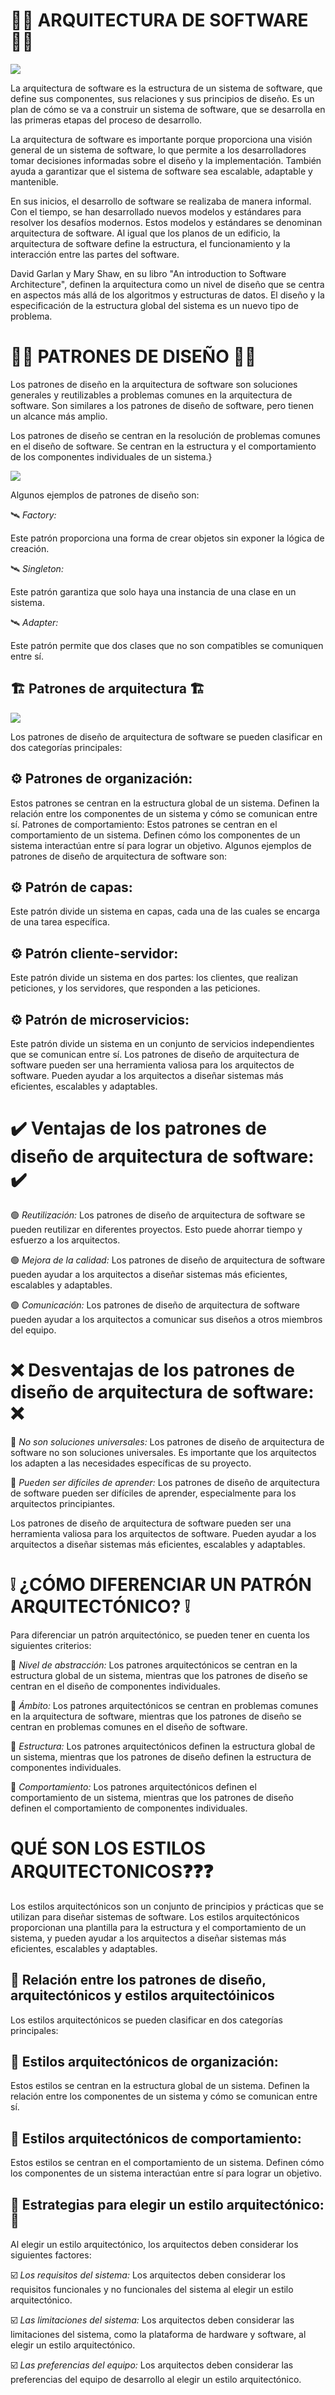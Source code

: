 # 🧑‍💻 ARQUITECTURA DE SOFTWARE 🧑‍💻

<img src="./img/desarrollo-software-1688x844.jpg">


La arquitectura de software es la estructura de un sistema de software, que define sus componentes, sus relaciones y sus principios de diseño. Es un plan de cómo se va a construir un sistema de software, que se desarrolla en las primeras etapas del proceso de desarrollo.

La arquitectura de software es importante porque proporciona una visión general de un sistema de software, lo que permite a los desarrolladores tomar decisiones informadas sobre el diseño y la implementación. También ayuda a garantizar que el sistema de software sea escalable, adaptable y mantenible.

En sus inicios, el desarrollo de software se realizaba de manera informal. Con el tiempo, se han desarrollado nuevos modelos y estándares para resolver los desafíos modernos. Estos modelos y estándares se denominan arquitectura de software. Al igual que los planos de un edificio, la arquitectura de software define la estructura, el funcionamiento y la interacción entre las partes del software.

David Garlan y Mary Shaw, en su libro "An introduction to Software Architecture", definen la arquitectura como un nivel de diseño que se centra en aspectos más allá de los algoritmos y estructuras de datos. El diseño y la especificación de la estructura global del sistema es un nuevo tipo de problema.

# 👨‍💻 PATRONES DE DISEÑO 👨‍💻

Los patrones de diseño en la arquitectura de software son soluciones generales y reutilizables a problemas comunes en la arquitectura de software. Son similares a los patrones de diseño de software, pero tienen un alcance más amplio.

Los patrones de diseño se centran en la resolución de problemas comunes en el diseño de software. Se centran en la estructura y el comportamiento de los componentes individuales de un sistema.}

<img src="./img/117387421_183427829837460_6419369328557154213_n.png" style="display:block; margin:0 auto;">


Algunos ejemplos de patrones de diseño son:

🛰️ *Factory:* 

Este patrón proporciona una forma de crear objetos sin exponer la lógica de creación.

🛰️ *Singleton:* 

Este patrón garantiza que solo haya una instancia de una clase en un sistema.

🛰️ *Adapter:* 

Este patrón permite que dos clases que no son compatibles se comuniquen entre sí.

## 🏗️ Patrones de arquitectura 🏗️

<img src="./img/patrones-de-arquitectura-de-software.png" style="display:block; margin:0 auto;">

Los patrones de diseño de arquitectura de software se pueden clasificar en dos categorías principales:

## ⚙️ Patrones de organización:  

Estos patrones se centran en la estructura global de un sistema. Definen la relación entre los componentes de un sistema y cómo se comunican entre sí.
Patrones de comportamiento: Estos patrones se centran en el comportamiento de un sistema. Definen cómo los componentes de un sistema interactúan entre sí para lograr un objetivo.
Algunos ejemplos de patrones de diseño de arquitectura de software son:

## ⚙️ Patrón de capas: 

Este patrón divide un sistema en capas, cada una de las cuales se encarga de una tarea específica.

## ⚙️ Patrón cliente-servidor: 

Este patrón divide un sistema en dos partes: los clientes, que realizan peticiones, y los servidores, que responden a las peticiones.

## ⚙️ Patrón de microservicios:  

Este patrón divide un sistema en un conjunto de servicios independientes que se comunican entre sí.
Los patrones de diseño de arquitectura de software pueden ser una herramienta valiosa para los arquitectos de software. Pueden ayudar a los arquitectos a diseñar sistemas más eficientes, escalables y adaptables.


# ✔️ Ventajas de los patrones de diseño de arquitectura de software: ✔️

🟢 *Reutilización:* Los patrones de diseño de arquitectura de software se pueden reutilizar en diferentes proyectos. Esto puede ahorrar tiempo y esfuerzo a los arquitectos.

🟢 *Mejora de la calidad:* Los patrones de diseño de arquitectura de software pueden ayudar a los arquitectos a diseñar sistemas más eficientes, escalables y adaptables.

🟢 *Comunicación:* Los patrones de diseño de arquitectura de software pueden ayudar a los arquitectos a comunicar sus diseños a otros miembros del equipo.

# ❌ Desventajas de los patrones de diseño de arquitectura de software: ❌

🔴 *No son soluciones universales:* Los patrones de diseño de arquitectura de software no son soluciones universales. Es importante que los arquitectos los adapten a las necesidades específicas de su proyecto.

🔴 *Pueden ser difíciles de aprender:* Los patrones de diseño de arquitectura de software pueden ser difíciles de aprender, especialmente para los arquitectos principiantes.

Los patrones de diseño de arquitectura de software pueden ser una herramienta valiosa para los arquitectos de software. Pueden ayudar a los arquitectos a diseñar sistemas más eficientes, escalables y adaptables.

# ❕ ¿CÓMO DIFERENCIAR UN PATRÓN ARQUITECTÓNICO? ❕

Para diferenciar un patrón arquitectónico, se pueden tener en cuenta los siguientes criterios:

🔹 *Nivel de abstracción:* Los patrones arquitectónicos se centran en la estructura global de un sistema, mientras que los patrones de diseño se centran en el diseño de componentes individuales.

🔹 *Ámbito:*  Los patrones arquitectónicos se centran en problemas comunes en la arquitectura de software, mientras que los patrones de diseño se centran en problemas comunes en el diseño de software.

🔹 *Estructura:* Los patrones arquitectónicos definen la estructura global de un sistema, mientras que los patrones de diseño definen la estructura de componentes individuales.

🔹 *Comportamiento:* Los patrones arquitectónicos definen el comportamiento de un sistema, mientras que los patrones de diseño definen el comportamiento de componentes individuales.


# QUÉ SON LOS ESTILOS ARQUITECTONICOS❓❓❓

Los estilos arquitectónicos son un conjunto de principios y prácticas que se utilizan para diseñar sistemas de software. Los estilos arquitectónicos proporcionan una plantilla para la estructura y el comportamiento de un sistema, y pueden ayudar a los arquitectos a diseñar sistemas más eficientes, escalables y adaptables.

## 👫 Relación entre los patrones de diseño, arquitectónicos y estilos arquitectóinicos

Los estilos arquitectónicos se pueden clasificar en dos categorías principales:

## 🗼 Estilos arquitectónicos de organización: 

Estos estilos se centran en la estructura global de un sistema. Definen la relación entre los componentes de un sistema y cómo se comunican entre sí.

## 🗼 Estilos arquitectónicos de comportamiento: 

Estos estilos se centran en el comportamiento de un sistema. Definen cómo los componentes de un sistema interactúan entre sí para lograr un objetivo.

## 🔎 Estrategias para elegir un estilo arquitectónico: 🔎

Al elegir un estilo arquitectónico, los arquitectos deben considerar los siguientes factores:

☑️ *Los requisitos del sistema:*  Los arquitectos deben considerar los requisitos funcionales y no funcionales del sistema al elegir un estilo arquitectónico.

☑️ *Las limitaciones del sistema:* Los arquitectos deben considerar las limitaciones del sistema, como la plataforma de hardware y software, al elegir un estilo arquitectónico.

☑️ *Las preferencias del equipo:* Los arquitectos deben considerar las preferencias del equipo de desarrollo al elegir un estilo arquitectónico.

